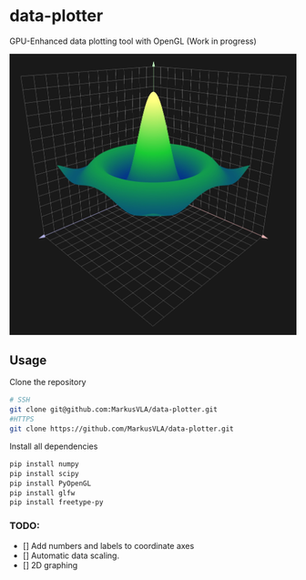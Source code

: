 # data-plotter
GPU-Enhanced data plotting tool with OpenGL (Work in progress)

![alt text](https://raw.githubusercontent.com/MarkusVLA/data-plotter/main/img/demo_img.jpg)

## Usage

Clone the repository
```bash
# SSH
git clone git@github.com:MarkusVLA/data-plotter.git
#HTTPS
git clone https://github.com/MarkusVLA/data-plotter.git
```
Install all dependencies
```bash
pip install numpy
pip install scipy
pip install PyOpenGL
pip install glfw
pip install freetype-py
```

### TODO:

- [] Add numbers and labels to coordinate axes
- [] Automatic data scaling.
- [] 2D graphing
